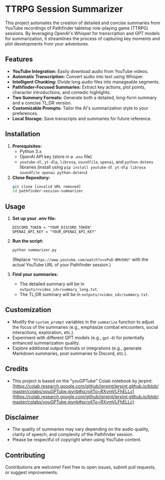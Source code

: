 # TTRPG Session Summarizer

This project automates the creation of detailed and concise summaries from YouTube recordings of Pathfinder tabletop role-playing game (TTRPG) sessions. By leveraging OpenAI's Whisper for transcription and GPT models for summarization, it streamlines the process of capturing key moments and plot developments from your adventures.

## Features

- **YouTube Integration:** Easily download audio from YouTube videos.
- **Automatic Transcription:** Convert audio into text using Whisper.
- **Intelligent Chunking:** Divide long audio files into manageable segments.
- **Pathfinder-Focused Summaries:** Extract key actions, plot points, character introductions, and comedic highlights.
- **Two Summary Formats:** Generate both a detailed, long-form summary and a concise TL;DR version.
- **Customizable Prompts:** Tailor the AI's summarization style to your preferences.
- **Local Storage:** Save transcripts and summaries for future reference.

## Installation

1. **Prerequisites:**
   - Python 3.x
   - OpenAI API key (store in a `.env` file)
   - `youtube-dl`, `yt-dlp`, `librosa`, `soundfile`, `openai`, and `python-dotenv` libraries (install using `pip install youtube-dl yt-dlp librosa soundfile openai python-dotenv`)
2. **Clone Repository:**
   ```bash
   git clone [invalid URL removed]
   cd pathfinder-session-summarizer
   ```

## Usage

1. **Set up your .env file:**

   ```
   DISCORD_TOKEN = "YOUR_DISCORD_TOKEN"
   OPENAI_API_KEY = "YOUR_OPENAI_API_KEY"
   ```

2. **Run the script:**
   ```bash
   python summarizer.py
   ```
   (Replace `"https://www.youtube.com/watch?v=vPuD-BMn50U"` with the actual YouTube URL of your Pathfinder session.)

3. **Find your summaries:**
   - The detailed summary will be in `outputs/<video_id>/summary_long.txt`.
   - The TL;DR summary will be in `outputs/<video_id>/summary.txt`.

## Customization

- Modify the `system_prompt` variables in the `summarize` function to adjust the focus of the summaries (e.g., emphasize combat encounters, social interactions, exploration, etc.).
- Experiment with different GPT models (e.g., `gpt-4`) for potentially enhanced summarization quality.
- Explore additional output formats or integrations (e.g., generate Markdown summaries, post summaries to Discord, etc.).

## Credits

- This project is based on the "youGPTube" Colab notebook by jerpint: [https://colab.research.google.com/github/jerpint/jerpint.github.io/blob/master/colabs/youGPTube.ipynb#scrollTo=RXymVLFhELLc](https://colab.research.google.com/github/jerpint/jerpint.github.io/blob/master/colabs/youGPTube.ipynb#scrollTo=RXymVLFhELLc)

## Disclaimer

- The quality of summaries may vary depending on the audio quality, clarity of speech, and complexity of the Pathfinder session.
- Please be respectful of copyright when using YouTube content.

## Contributing

Contributions are welcome! Feel free to open issues, submit pull requests, or suggest improvements.
